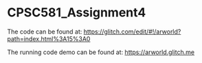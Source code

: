 # CPSC581_Assignment4

The code can be found at: https://glitch.com/edit/#!/arworld?path=index.html%3A15%3A0

The running code demo can be found at: https://arworld.glitch.me
